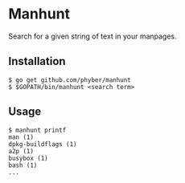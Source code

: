 # Manhunt

Search for a given string of text in your manpages.

## Installation

	$ go get github.com/phyber/manhunt
	$ $GOPATH/bin/manhunt <search term>

## Usage

	$ manhunt printf
	man (1)
	dpkg-buildflags (1)
	a2p (1)
	busybox (1)
	bash (1)
	...


